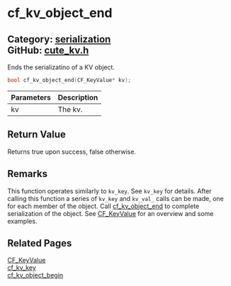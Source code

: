 [](../header.md ':include')

# cf_kv_object_end

Category: [serialization](https://github.com/RandyGaul/cute_framework/blob/master/docs/api_reference?id=serialization)  
GitHub: [cute_kv.h](https://github.com/RandyGaul/cute_framework/blob/master/include/cute_kv.h)  
---

Ends the serializatino of a KV object.

```cpp
bool cf_kv_object_end(CF_KeyValue* kv);
```

Parameters | Description
--- | ---
kv | The kv.

## Return Value

Returns true upon success, false otherwise.

## Remarks

This function operates similarly to `kv_key`. See `kv_key` for details. After calling this function a series of `kv_key` and
`kv_val_` calls can be made, one for each member of the object. Call [cf_kv_object_end](https://github.com/RandyGaul/cute_framework/blob/master/docs/serialization/cf_kv_object_end.md) to complete serialization of the object.
See [CF_KeyValue](https://github.com/RandyGaul/cute_framework/blob/master/docs/serialization/cf_keyvalue.md) for an overview and some examples.

## Related Pages

[CF_KeyValue](https://github.com/RandyGaul/cute_framework/blob/master/docs/serialization/cf_keyvalue.md)  
[cf_kv_key](https://github.com/RandyGaul/cute_framework/blob/master/docs/serialization/cf_kv_key.md)  
[cf_kv_object_begin](https://github.com/RandyGaul/cute_framework/blob/master/docs/serialization/cf_kv_object_begin.md)  
